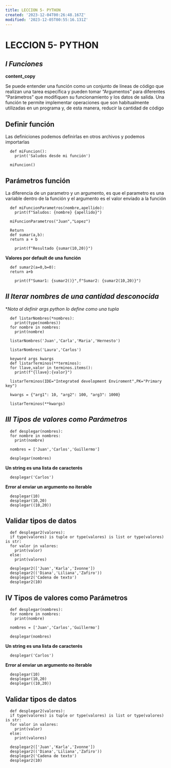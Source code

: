 ```yaml
---
title: LECCION 5- PYTHON
created: '2023-12-04T00:26:48.167Z'
modified: '2023-12-05T00:55:16.131Z'
---
```


# LECCION 5- PYTHON

## *I Funciones*
**content_copy**

Se puede entender una función como un conjunto de líneas de código que realizan una tarea específica y pueden tomar “Argumentos” para diferentes “Parámetros” que modifiquen su funcionamiento y los datos de salida. 
Una función te permite implementar operaciones que son habitualmente utilizadas en un programa y, de esta manera, reducir la cantidad de código

## Definir función
Las definiciones podemos definirlas en otros archivos y podemos importarlas
```
  def miFuncion():
    print('Saludos desde mi función')

  miFuncion()
```

## Parámetros función
La diferencia de un parametro y un argumento, es que el parametro es una variable dentro de la función y el argumento es el valor enviado a la función
```
  def miFuncionParametros(nombre,apellido):
    print(f"Saludos: {nombre} {apellido}")

  miFuncionParametros("Juan","Lopez")

  Return
  def sumar(a,b):
  return a + b

    print(f"Resultado {sumar(10,20)}")
```
**Valores por default de una función**
```
  def sumar2(a=0,b=0):
  return a+b

    print(f"Sumar1: {sumar2()}",f"Sumar2: {sumar2(10,20)}")
```

## *II Iterar nombres de una cantidad desconocida*

**Nota al definir *args python lo define como una tupla**
```
  def listarNombres(*nombres):
    print(type(nombres))
  for nombre in nombres:
    print(nombre)

  listarNombres('Juan','Carla','Maria','Hernesto')

  listarNombres('Laura','Carlos')

  keyword args kwargs
  def listarTerminos(**terminos):
  for llave,valor in terminos.items():
    print(f"{llave}:{valor}")

  listarTerminos(IDE="Integrated development Enviroment",PK="Primary key")

  kwargs = {"arg1": 10, "arg2": 100, "arg3": 1000}

  listarTerminos(**kwargs)
```

## *III Tipos de valores como Parámetros*

```
  def desplegar(nombres):
  for nombre in nombres:
    print(nombre)

  nombres = ['Juan','Carlos','Guillermo']

  desplegar(nombres)
```

**Un string es una lista de caracterés**
```
  desplegar('Carlos')
```

**Error al enviar un argumento no iterable**
```
  desplegar(10)
  desplegar(10,20)
  desplegar((10,20))
```

## Validar tipos de datos
```
  def desplegar2(valores):
  if type(valores) is tuple or type(valores) is list or type(valores) is str:
  for valor in valores:
    print(valor)
  else:
    print(valores)

  desplegar2(['Juan','Karla','Ivonne'])
  desplegar2(('Diana','Liliana','Zafiro'))
  desplegar2('Cadena de texto')
  desplegar2(10)
```

## **IV Tipos de valores como Parámetros**
```
  def desplegar(nombres):
  for nombre in nombres:
    print(nombre)

  nombres = ['Juan','Carlos','Guillermo']

  desplegar(nombres)
```

**Un string es una lista de caracterés**
```
  desplegar('Carlos')
```

**Error al enviar un argumento no iterable**
```
  desplegar(10)
  desplegar(10,20)
  desplegar((10,20))
```

## Validar tipos de datos
```
  def desplegar2(valores):
  if type(valores) is tuple or type(valores) is list or type(valores) is str:
  for valor in valores:
    print(valor)
  else:
    print(valores)

  desplegar2(['Juan','Karla','Ivonne'])
  desplegar2(('Diana','Liliana','Zafiro'))
  desplegar2('Cadena de texto')
  desplegar2(10)
```
